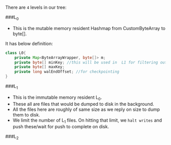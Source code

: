 There are `4` levels in our tree: 

###L<sub>0</sub>

* This is the mutable memory resident Hashmap from CustomByteArray to byte[].

It has below definition:
```java
class L0{
    private Map<ByteArrayWrapper, byte[]> m;
    private byte[] minKey; //this will be used in  L1 for filtering out reads
    private byte[] maxKey;
    private long walEndOffset; //for checkpointing
}
```

###L<sub>1</sub>

* This is the immutable memory resident L<sub>0</sub>.
* These all are files that would be dumped to disk in the background.
* All the files here are roughly of same size as we reply on size to dump them to disk.
* We limit the number of L<sub>1</sub> files. On hitting that limit, we `halt writes` and push these/wait for push to complete on disk.


###L<sub>2</sub>



